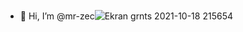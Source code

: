 - 👋 Hi, I’m @mr-zec![Ekran grnts 2021-10-18 215654](https://user-images.githubusercontent.com/66911475/170802593-d78805e3-0e4f-462d-bcaa-aabad05778c9.png)
